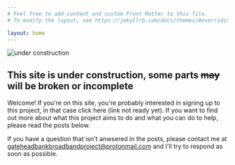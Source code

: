 ```yaml
---
# Feel free to add content and custom Front Matter to this file.
# To modify the layout, see https://jekyllrb.com/docs/themes/#overriding-theme-defaults

layout: home
---
```

![under construction](http://www.animatedgif.net/underconstruction/5consbar2_e0.gif) <br>
## This site is under construction, some parts ~~may~~ will be broken or incomplete

Welcome! If you're on this site, you're probably interested in signing up to this project, in that case click here (link not ready yet). If you want to find out more about what this project aims to do and what you can do to help, please read the posts below.

If you have a question that isn't anwsered in the posts, please contact me at gateheadbankbroadbandproject@protonmail.com and I'll try to respond as soon as possible.